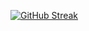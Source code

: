 [![GitHub Streak](https://streak-stats.demolab.com/?user=samiNnoCode)](https://git.io/streak-stats)
